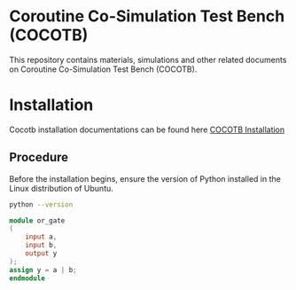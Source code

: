 # Coroutine Co-Simulation Test Bench (COCOTB)
This repository contains materials, simulations and other related documents on Coroutine Co-Simulation Test Bench (COCOTB). 

# Installation
Cocotb installation documentations can be found here [COCOTB Installation](https://docs.cocotb.org/en/stable/install.html)
## Procedure
Before the installation begins, ensure the version of Python installed in the Linux distribution of Ubuntu. 
```sh 
python --version
```
```verilog
module or_gate
(
	input a,
	input b,
	output y
);
assign y = a | b;
endmodule
```
